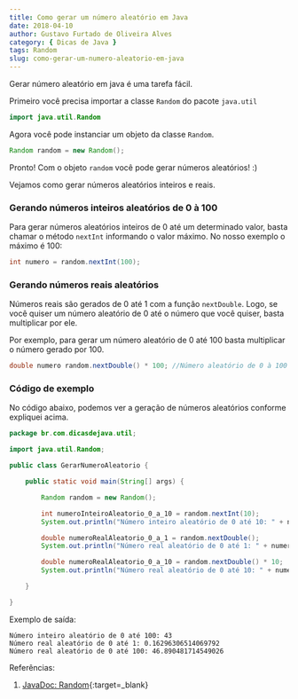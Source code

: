 ```yaml
---
title: Como gerar um número aleatório em Java
date: 2018-04-10
author: Gustavo Furtado de Oliveira Alves
category: { Dicas de Java }
tags: Random
slug: como-gerar-um-numero-aleatorio-em-java
---
```


Gerar número aleatório em java é uma tarefa fácil.

Primeiro você precisa importar a classe `Random` do pacote `java.util`

```java
import java.util.Random
```

Agora você pode instanciar um objeto da classe `Random`.

```java
Random random = new Random();
```


Pronto! Com o objeto `random` você pode gerar números aleatórios! :)

Vejamos como gerar números aleatórios inteiros e reais.

### Gerando números inteiros aleatórios de 0 à 100

Para gerar números aleatórios inteiros de 0 até um determinado valor, basta chamar o método `nextInt`
informando o valor máximo. No nosso exemplo o máximo é 100:

```java
int numero = random.nextInt(100);
```

### Gerando números reais aleatórios

Números reais são gerados de 0 até 1 com a função `nextDouble`.
Logo, se você quiser um número aleatório de 0 até o número que você quiser, basta multiplicar por ele.

Por exemplo, para gerar um número aleatório de 0 até 100 basta multiplicar o número gerado por 100.

```java
double numero random.nextDouble() * 100; //Número aleatório de 0 à 100
```

### Código de exemplo

No código abaixo, podemos ver a geração de números aleatórios conforme expliquei acima.

```java
package br.com.dicasdejava.util;

import java.util.Random;

public class GerarNumeroAleatorio {

	public static void main(String[] args) {

		Random random = new Random();

		int numeroInteiroAleatorio_0_a_10 = random.nextInt(10);
		System.out.println("Número inteiro aleatório de 0 até 10: " + numeroInteiroAleatorio_0_a_10);

		double numeroRealAleatorio_0_a_1 = random.nextDouble();
		System.out.println("Número real aleatório de 0 até 1: " + numeroRealAleatorio_0_a_1);

		double numeroRealAleatorio_0_a_10 = random.nextDouble() * 10;
		System.out.println("Número real aleatório de 0 até 10: " + numeroRealAleatorio_0_a_10);

	}

}
```

Exemplo de saída:

```
Número inteiro aleatório de 0 até 100: 43
Número real aleatório de 0 até 1: 0.16296306514069792
Número real aleatório de 0 até 100: 46.890481714549026
```

Referências:

1. [JavaDoc: Random](https://docs.oracle.com/javase/8/docs/api/java/util/Random.html){:target=\_blank}
